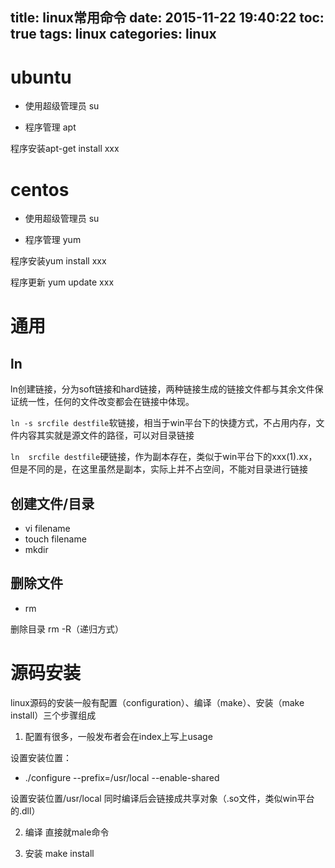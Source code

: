 title: linux常用命令
date: 2015-11-22 19:40:22
toc: true
tags: linux
categories: linux
---

# ubuntu #

- 使用超级管理员 su

- 程序管理 apt

程序安装apt-get install xxx

# centos #

- 使用超级管理员 su

- 程序管理 yum

程序安装yum install xxx

程序更新 yum update xxx


# 通用 #

## ln ##

ln创建链接，分为soft链接和hard链接，两种链接生成的链接文件都与其余文件保证统一性，任何的文件改变都会在链接中体现。

`ln -s srcfile destfile`软链接，相当于win平台下的快捷方式，不占用内存，文件内容其实就是源文件的路径，可以对目录链接

`ln  srcfile destfile`硬链接，作为副本存在，类似于win平台下的xxx(1).xx，但是不同的是，在这里虽然是副本，实际上并不占空间，不能对目录进行链接

## 创建文件/目录 ##

- vi filename
- touch filename
- mkdir

## 删除文件 ##

- rm

删除目录 rm -R（递归方式）

# 源码安装 #

linux源码的安装一般有配置（configuration）、编译（make）、安装（make install）三个步骤组成

1. 配置有很多，一般发布者会在index上写上usage

设置安装位置：

- ./configure --prefix=/usr/local --enable-shared

设置安装位置/usr/local 同时编译后会链接成共享对象（.so文件，类似win平台的.dll）

2. 编译 直接就male命令

3. 安装  make install
